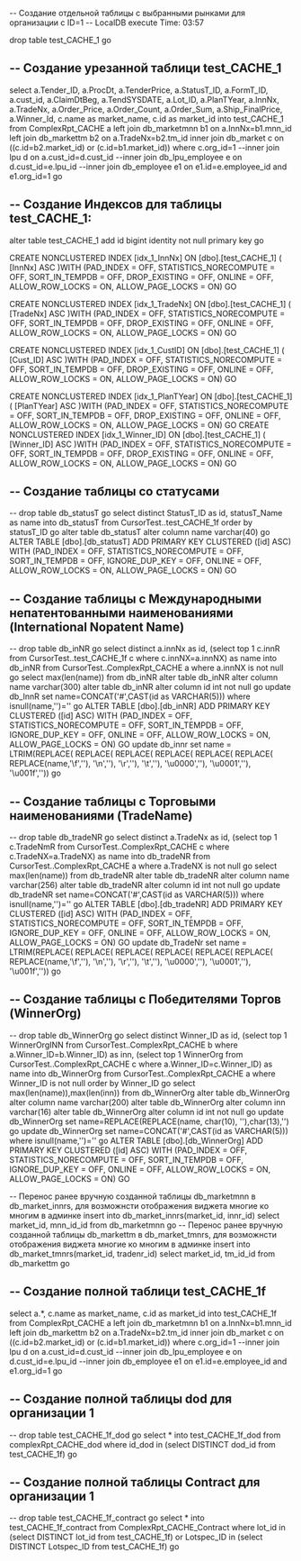 -- Создание отдельной таблицы с выбранными рынками для организации с ID=1
-- LocalDB execute Time: 03:57

drop table test_CACHE_1
go

-- Создание урезанной таблици test_CACHE_1
--
select 
a.Tender_ID,
a.ProcDt,
a.TenderPrice,
a.StatusT_ID,
a.FormT_ID,
a.cust_id,
a.ClaimDtBeg,
a.TendSYSDATE,
a.Lot_ID,
a.PlanTYear,
a.InnNx,
a.TradeNx,
a.Order_Price,
a.Order_Count,
a.Order_Sum,
a.Ship_FinalPrice,
a.Winner_Id,
c.name as market_name, 
c.id as market_id
into test_CACHE_1 from ComplexRpt_CACHE a
left join db_marketmnn b1 on a.InnNx=b1.mnn_id
left join db_markettm b2 on a.TradeNx=b2.tm_id
inner join db_market c on ((c.id=b2.market_id) or (c.id=b1.market_id)) 
where c.org_id=1
--inner join lpu d on a.cust_id=d.cust_id 
--inner join db_lpu_employee e on d.cust_id=e.lpu_id
--inner join db_employee e1 on e1.id=e.employee_id and e1.org_id=1
go

-- Создание Индексов для таблицы test_CACHE_1:
--
alter table test_CACHE_1 add id bigint identity not null primary key
go

CREATE NONCLUSTERED INDEX [idx_1_InnNx] ON [dbo].[test_CACHE_1]
(
	[InnNx] ASC
)WITH (PAD_INDEX = OFF, STATISTICS_NORECOMPUTE = OFF, SORT_IN_TEMPDB = OFF, DROP_EXISTING = OFF, ONLINE = OFF, ALLOW_ROW_LOCKS = ON, ALLOW_PAGE_LOCKS = ON)
GO

CREATE NONCLUSTERED INDEX [idx_1_TradeNx] ON [dbo].[test_CACHE_1]
(
	[TradeNx] ASC
)WITH (PAD_INDEX = OFF, STATISTICS_NORECOMPUTE = OFF, SORT_IN_TEMPDB = OFF, DROP_EXISTING = OFF, ONLINE = OFF, ALLOW_ROW_LOCKS = ON, ALLOW_PAGE_LOCKS = ON)
GO

CREATE NONCLUSTERED INDEX [idx_1_CustID] ON [dbo].[test_CACHE_1]
(
	[Cust_ID] ASC
)WITH (PAD_INDEX = OFF, STATISTICS_NORECOMPUTE = OFF, SORT_IN_TEMPDB = OFF, DROP_EXISTING = OFF, ONLINE = OFF, ALLOW_ROW_LOCKS = ON, ALLOW_PAGE_LOCKS = ON)
GO

CREATE NONCLUSTERED INDEX [idx_1_PlanTYear] ON [dbo].[test_CACHE_1]
(
	[PlanTYear] ASC
)WITH (PAD_INDEX = OFF, STATISTICS_NORECOMPUTE = OFF, SORT_IN_TEMPDB = OFF, DROP_EXISTING = OFF, ONLINE = OFF, ALLOW_ROW_LOCKS = ON, ALLOW_PAGE_LOCKS = ON)
GO
CREATE NONCLUSTERED INDEX [idx_1_Winner_ID] ON [dbo].[test_CACHE_1]
(
	[Winner_ID] ASC
)WITH (PAD_INDEX = OFF, STATISTICS_NORECOMPUTE = OFF, SORT_IN_TEMPDB = OFF, DROP_EXISTING = OFF, ONLINE = OFF, ALLOW_ROW_LOCKS = ON, ALLOW_PAGE_LOCKS = ON)
GO

-- Создание таблицы со статусами
--
--
drop table db_statusT
go
select distinct StatusT_ID as id, statusT_Name as name into db_statusT from CursorTest..test_CACHE_1f order by statusT_ID
go
alter table db_statusT alter column name varchar(40)
go
ALTER TABLE [dbo].[db_statusT] ADD PRIMARY KEY CLUSTERED 
([id] ASC) WITH (PAD_INDEX = OFF, STATISTICS_NORECOMPUTE = OFF, SORT_IN_TEMPDB = OFF, IGNORE_DUP_KEY = OFF, ONLINE = OFF, ALLOW_ROW_LOCKS = ON, ALLOW_PAGE_LOCKS = ON)
GO

-- Создание таблицы с Международными непатентованными наименованиями (International Nopatent Name)
--
--
drop table db_inNR
go
select distinct 
a.innNx as id, 
(select top 1 c.innR from CursorTest..test_CACHE_1f c where c.innNX=a.innNX) as name 
into db_inNR
from CursorTest..ComplexRpt_CACHE a
where a.innNX is not null 
go
select max(len(name)) from db_inNR
alter table db_inNR alter column name varchar(300)
alter table db_inNR alter column id int not null
go
update db_InnR set name=CONCAT('#',CAST(id as VARCHAR(5))) where isnull(name,'')=''
go
ALTER TABLE [dbo].[db_inNR] ADD PRIMARY KEY CLUSTERED 
([id] ASC) WITH (PAD_INDEX = OFF, STATISTICS_NORECOMPUTE = OFF, SORT_IN_TEMPDB = OFF, IGNORE_DUP_KEY = OFF, ONLINE = OFF, ALLOW_ROW_LOCKS = ON, ALLOW_PAGE_LOCKS = ON)
GO
update db_innr set name = 
LTRIM(REPLACE(
REPLACE(
REPLACE(
REPLACE(
REPLACE(
REPLACE(
REPLACE(name,'\f',''),
'\n',''),
'\r',''),
'\t',''),
'\u0000',''),
'\u0001',''),
'\u001f',''))
go

-- Создание таблицы с Торговыми наименованиями (TradeName)
--
--
drop table db_tradeNR
go
select distinct 
a.TradeNx as id, 
(select top 1 c.TradeNmR from CursorTest..ComplexRpt_CACHE c where c.TradeNX=a.TradeNX) as name 
into db_tradeNR
from CursorTest..ComplexRpt_CACHE a
where a.TradeNX is not null 
go
select max(len(name)) from db_tradeNR
alter table db_tradeNR alter column name varchar(256)
alter table db_tradeNR alter column id int not null
go
update db_tradeNR set name=CONCAT('#',CAST(id as VARCHAR(5))) where isnull(name,'')=''
go
ALTER TABLE [dbo].[db_tradeNR] ADD PRIMARY KEY CLUSTERED 
([id] ASC) WITH (PAD_INDEX = OFF, STATISTICS_NORECOMPUTE = OFF, SORT_IN_TEMPDB = OFF, IGNORE_DUP_KEY = OFF, ONLINE = OFF, ALLOW_ROW_LOCKS = ON, ALLOW_PAGE_LOCKS = ON)
GO
update db_TradeNr set name = 
LTRIM(REPLACE(
REPLACE(
REPLACE(
REPLACE(
REPLACE(
REPLACE(
REPLACE(name,'\f',''),
'\n',''),
'\r',''),
'\t',''),
'\u0000',''),
'\u0001',''),
'\u001f',''))
go

-- Создание таблицы с Победителями Торгов (WinnerOrg)
--
--
drop table db_WinnerOrg
go
select distinct 
Winner_ID as id, 
(select top 1 WinnerOrgINN from CursorTest..ComplexRpt_CACHE b where a.Winner_ID=b.Winner_ID) as inn,
(select top 1 WinnerOrg from CursorTest..ComplexRpt_CACHE c where a.Winner_ID=c.Winner_ID) as name
into db_WinnerOrg
from CursorTest..ComplexRpt_CACHE a
where Winner_ID is not null 
order by Winner_ID
go
select max(len(name)),max(len(inn)) from db_WinnerOrg
alter table db_WinnerOrg alter column name varchar(200)
alter table db_WinnerOrg alter column inn varchar(16)
alter table db_WinnerOrg alter column id int not null
go
update db_WinnerOrg set name=REPLACE(REPLACE(name, char(10), ''),char(13),'')
go
update db_WinnerOrg set name=CONCAT('#',CAST(id as VARCHAR(5))) where isnull(name,'')=''
go
ALTER TABLE [dbo].[db_WinnerOrg] ADD PRIMARY KEY CLUSTERED 
([id] ASC) WITH (PAD_INDEX = OFF, STATISTICS_NORECOMPUTE = OFF, SORT_IN_TEMPDB = OFF, IGNORE_DUP_KEY = OFF, ONLINE = OFF, ALLOW_ROW_LOCKS = ON, ALLOW_PAGE_LOCKS = ON)
GO

-- Перенос ранее вручную созданной таблицы db_marketmnn в db_market_innrs, для возможнсти отображения виджета многие ко многим в админке
insert into db_market_innrs(market_id, innr_id) select market_id, mnn_id_id from db_marketmnn
go
-- Перенос ранее вручную созданной таблицы db_markettm в db_market_tmnrs, для возможнсти отображения виджета многие ко многим в админке
insert into db_market_tmnrs(market_id, tradenr_id) select market_id, tm_id_id from db_markettm
go


-- Создание полной таблици test_CACHE_1f
--
select 
a.*,
c.name as market_name, 
c.id as market_id
into test_CACHE_1f from ComplexRpt_CACHE a
left join db_marketmnn b1 on a.InnNx=b1.mnn_id
left join db_markettm b2 on a.TradeNx=b2.tm_id
inner join db_market c on ((c.id=b2.market_id) or (c.id=b1.market_id)) 
where c.org_id=1
--inner join lpu d on a.cust_id=d.cust_id 
--inner join db_lpu_employee e on d.cust_id=e.lpu_id
--inner join db_employee e1 on e1.id=e.employee_id and e1.org_id=1
go

-- Создание полной таблицы dod для организации 1
--
--
drop table test_CACHE_1f_dod
go
select * into test_CACHE_1f_dod from complexRpt_CACHE_dod  where id_dod in
(select DISTINCT dod_id from test_CACHE_1f)
go 

-- Создание полной таблицы Contract для организации 1
--
--
drop table test_CACHE_1f_contract
go
select * into test_CACHE_1f_contract from ComplexRpt_CACHE_Contract 
where lot_id in (select DISTINCT lot_id from test_CACHE_1f)
or Lotspec_ID in (select DISTINCT Lotspec_ID from test_CACHE_1f)
go 
